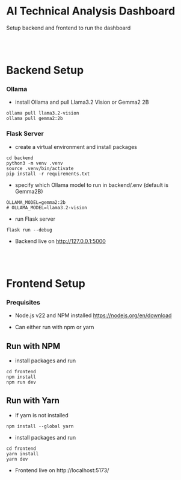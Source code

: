 # AI Technical Analysis Dashboard

Setup backend and frontend to run the dashboard

<br/>
<br/>

# Backend Setup

### Ollama

- install Ollama and pull Llama3.2 Vision or Gemma2 2B

```
ollama pull llama3.2-vision
ollama pull gemma2:2b
```

### Flask Server

- create a virtual environment and install packages

```
cd backend
python3 -m venv .venv
source .venv/bin/activate
pip install -r requirements.txt
```

- specify which Ollama model to run in backend/.env (default is Gemma2B)

```
OLLAMA_MODEL=gemma2:2b
# OLLAMA_MODEL=llama3.2-vision
```

- run Flask server

```
flask run --debug
```

- Backend live on http://127.0.0.1:5000

<br/>
<br/>

# Frontend Setup

### Prequisites

- Node.js v22 and NPM installed
  https://nodejs.org/en/download

- Can either run with npm or yarn

## Run with NPM

- install packages and run

```
cd frontend
npm install
npm run dev
```

## Run with Yarn

- If yarn is not installed

```
npm install --global yarn
```

- install packages and run

```
cd frontend
yarn install
yarn dev
```

- Frontend live on http://localhost:5173/
